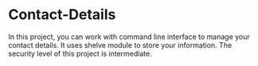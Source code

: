 # Contact-Details
In this project, you can work with command line interface to manage your contact details. It uses shelve module to store your information. The security level of this project is intermediate.
